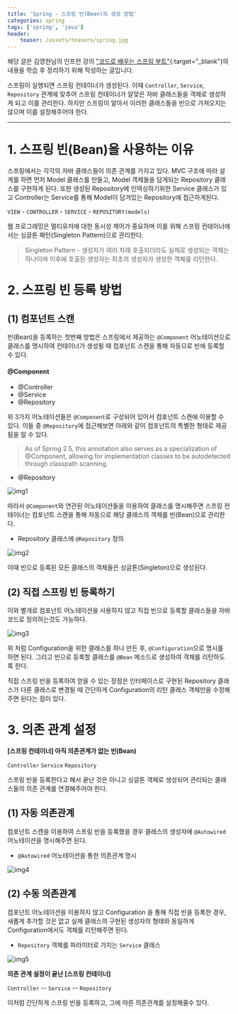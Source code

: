 ```yaml
---
title: 'Spring - 스프링 빈(Bean)의 생성 방법'
categories: spring
tags: ['spring', 'java']
header:
    teaser: /assets/teasers/spring.jpg
---
```


해당 글은 김영한님의 인프런 강의 ["코드로 배우는 스프링 부트"](https://www.inflearn.com/course/스프링-입문-스프링부트#){:target="_blank"}의 내용을 학습 후 정리하기 위해 작성하는 글입니다.

스프링이 실행되면 스프링 컨테이너가 생성된다. 이때 `Controller`, `Service`, `Repository` 관계에 맞추어 스프링 컨테이너가 알맞은 자바 클래스들을 객체로 생성하게 되고 이를 관리한다. 하지만 스프링이 알아서 이러한 클래스들을 빈으로 가져오지는 않으며 이를 설정해주어야 한다.

- - -

# 1. 스프링 빈(Bean)을 사용하는 이유

스프링에서는 각각의 자바 클래스들이 의존 관계를 가지고 있다. MVC 구조에 따라 설계를 하면 먼저 Model 클래스를 만들고, Model 객체들을 담게되는 Repository 클래스를 구현하게 된다. 또한 생성된 Repository에 인덱싱하기위한 Service 클래스가 있고 Controller는 Service를 통해 Model이 담겨있는 Repository에 접근하게된다.


`VIEW` - `CONTROLLER` - `SERVICE` - `REPOSITORY(models)`

웹 프로그래밍은 멀티유저에 대한 동시성 제어가 중요하며 이를 위해 스프링 컨테이너에서는 싱글톤 패턴(Singleton Pattern)으로 관리한다.

> Singleton Pattern - 생성자가 여러 차례 호출되더라도 실제로 생성되는 객체는 하나이며 이후에 호출된 생성자는 최초의 생성자가 생성한 객체를 리턴한다.

# 2. 스프링 빈 등록 방법

## (1) 컴포넌트 스캔

빈(Bean)을 등록하는 첫번째 방법은 스프링에서 제공하는 `@Component` 어노테이션으로 클래스를 명시하여 컨테이너가 생성될 때 컴포넌트 스캔을 통해 자동으로 빈에 등록할 수 있다.

#### @Component
* @Controller
* @Service
* @Repository

위 3가지 어노테이션들은 `@Component`로 구성되어 있어서 컴포넌트 스캔에 이용할 수 있다. 이들 중 `@Repository`에 접근해보면 아래와 같이 컴포넌트의 특별한 형태로  제공됨을 알 수 있다.

> As of Spring 2.5, this annotation also serves as a specialization of @Component, allowing for implementation classes to be autodetected through classpath scanning.

* @Repository

![img1](https://user-images.githubusercontent.com/69145799/112161291-59ecaf80-8c2e-11eb-8a20-76b5d4070841.png)

따라서 `@Component`와 연관된 어노테이션들을 이용하여 클래스를 명시해주면 스프링 컨테이너는 컴포넌트 스캔을 통해 자동으로 해당 클래스의 객체를 빈(Bean)으로 관리한다.

* Repository 클래스에 `@Repository` 정의

![img2](https://user-images.githubusercontent.com/69145799/112160360-6cb2b480-8c2d-11eb-8b02-452fb4af50fb.png)

이때 빈으로 등록된 모든 클래스의 객체들은 싱글톤(Singleton)으로 생성된다.

## (2) 직접 스프링 빈 등록하기

이와 별개로 컴포넌트 어노테이션을 사용하지 않고 직접 빈으로 등록할 클래스들을 자바 코드로 정의하는것도 가능하다.

![img3](https://user-images.githubusercontent.com/69145799/112165786-64a94380-8c32-11eb-90bf-4ce519e63520.png)

위 처럼 Configuration을 위한 클래스를 하나 만든 후, `@Configuration`으로 명시를 하면 된다. 그리고 빈으로 등록할 클래스를 `@Bean` 메소드로 생성하여 객체를 리턴하도록 한다.

직접 스프링 빈을 등록하여 얻을 수 있는 장점은 인터페이스로 구현된 Repository 클래스가 다른 클래스로 변경될 때 간단하게 Configuration의 리턴 클래스 객체만을 수정해주면 된다는 점이 있다.

# 3. 의존 관계 설정

__[스프링 컨테이너] 아직 의존관계가 없는 빈(Bean)__

`Controller` `Service` `Repository` 

스프링 빈을 등록한다고 해서 끝난 것은 아니고 싱글톤 객체로 생성되어 관리되는 클래스들의 의존 관계를 연결해주어야 한다.

## (1) 자동 의존관계

컴포넌트 스캔을 이용하여 스프링 빈을 등록했을 경우 클래스의 생성자에 `@Autowired` 어노테이션을 명시해주면 된다.

* `@Autowired` 어노테이션을 통한 의존관계 명시

![img4](https://user-images.githubusercontent.com/69145799/112165251-eb115580-8c31-11eb-9175-05068050a29c.png)

## (2) 수동 의존관계

컴포넌트 어노테이션을 이용하지 않고 Configuration 을 통해 직접 빈을 등록한 경우, 새롭게 추가할 것은 없고 실제 클래스의 구현된 생성자의 형태와 동일하게 Configuration에서도 객체를 리턴해주면 된다.

* `Repository` 객체를 파라미터로 가지는 `Service` 클래스

![img5](https://user-images.githubusercontent.com/69145799/112162565-848b3800-8c2f-11eb-82db-20a930fb6f65.png)

__의존 관계 설정이 끝난 [스프링 컨테이너]__

`Controller` -- `Service` -- `Repository` 

이처럼 간단하게 스프링 빈을 등록하고, 그에 따른 의존관계를 설정해줄수 있다.
